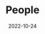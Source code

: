 ---
title: People
date: 2022-10-24

type: landing

sections:
  - block: people
    content:
      title: Meet the RISE Team
      # Choose which groups/teams of users to display.
      #   Edit `user_groups` in each user's profile to add them to one or more of these groups.
      user_groups:
          - RISE Current Board 
          - RISE Past Board
      sort_by: Params.last_name
      sort_ascending: true
    design:
      show_interests: false
      show_role: true
      show_social: true
---
